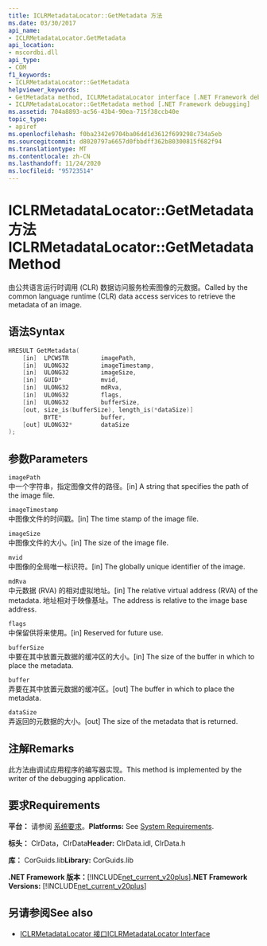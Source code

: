 ```yaml
---
title: ICLRMetadataLocator::GetMetadata 方法
ms.date: 03/30/2017
api_name:
- ICLRMetadataLocator.GetMetadata
api_location:
- mscordbi.dll
api_type:
- COM
f1_keywords:
- ICLRMetadataLocator::GetMetadata
helpviewer_keywords:
- GetMetadata method, ICLRMetadataLocator interface [.NET Framework debugging]
- ICLRMetadataLocator::GetMetadata method [.NET Framework debugging]
ms.assetid: 704a8893-ac56-43b4-90ea-715f38ccb40e
topic_type:
- apiref
ms.openlocfilehash: f0ba2342e9704ba06dd1d3612f699298c734a5eb
ms.sourcegitcommit: d8020797a6657d0fbbdff362b80300815f682f94
ms.translationtype: MT
ms.contentlocale: zh-CN
ms.lasthandoff: 11/24/2020
ms.locfileid: "95723514"
---
```

# <a name="iclrmetadatalocatorgetmetadata-method"></a><span data-ttu-id="75105-102">ICLRMetadataLocator::GetMetadata 方法</span><span class="sxs-lookup"><span data-stu-id="75105-102">ICLRMetadataLocator::GetMetadata Method</span></span>

<span data-ttu-id="75105-103">由公共语言运行时调用 (CLR) 数据访问服务检索图像的元数据。</span><span class="sxs-lookup"><span data-stu-id="75105-103">Called by the common language runtime (CLR) data access services to retrieve the metadata of an image.</span></span>  
  
## <a name="syntax"></a><span data-ttu-id="75105-104">语法</span><span class="sxs-lookup"><span data-stu-id="75105-104">Syntax</span></span>  
  
```cpp  
HRESULT GetMetadata(  
    [in]  LPCWSTR         imagePath,  
    [in]  ULONG32         imageTimestamp,  
    [in]  ULONG32         imageSize,  
    [in]  GUID*           mvid,  
    [in]  ULONG32         mdRva,  
    [in]  ULONG32         flags,  
    [in]  ULONG32         bufferSize,  
    [out, size_is(bufferSize), length_is(*dataSize)]  
          BYTE*           buffer,  
    [out] ULONG32*        dataSize  
);  
```  
  
## <a name="parameters"></a><span data-ttu-id="75105-105">参数</span><span class="sxs-lookup"><span data-stu-id="75105-105">Parameters</span></span>  

 `imagePath`  
 <span data-ttu-id="75105-106">中一个字符串，指定图像文件的路径。</span><span class="sxs-lookup"><span data-stu-id="75105-106">[in] A string that specifies the path of the image file.</span></span>  
  
 `imageTimestamp`  
 <span data-ttu-id="75105-107">中图像文件的时间戳。</span><span class="sxs-lookup"><span data-stu-id="75105-107">[in] The time stamp of the image file.</span></span>  
  
 `imageSize`  
 <span data-ttu-id="75105-108">中图像文件的大小。</span><span class="sxs-lookup"><span data-stu-id="75105-108">[in] The size of the image file.</span></span>  
  
 `mvid`  
 <span data-ttu-id="75105-109">中图像的全局唯一标识符。</span><span class="sxs-lookup"><span data-stu-id="75105-109">[in] The globally unique identifier of the image.</span></span>  
  
 `mdRva`  
 <span data-ttu-id="75105-110">中元数据 (RVA) 的相对虚拟地址。</span><span class="sxs-lookup"><span data-stu-id="75105-110">[in] The relative virtual address (RVA) of the metadata.</span></span> <span data-ttu-id="75105-111">地址相对于映像基址。</span><span class="sxs-lookup"><span data-stu-id="75105-111">The address is relative to the image base address.</span></span>  
  
 `flags`  
 <span data-ttu-id="75105-112">中保留供将来使用。</span><span class="sxs-lookup"><span data-stu-id="75105-112">[in] Reserved for future use.</span></span>  
  
 `bufferSize`  
 <span data-ttu-id="75105-113">中要在其中放置元数据的缓冲区的大小。</span><span class="sxs-lookup"><span data-stu-id="75105-113">[in] The size of the buffer in which to place the metadata.</span></span>  
  
 `buffer`  
 <span data-ttu-id="75105-114">弄要在其中放置元数据的缓冲区。</span><span class="sxs-lookup"><span data-stu-id="75105-114">[out] The buffer in which to place the metadata.</span></span>  
  
 `dataSize`  
 <span data-ttu-id="75105-115">弄返回的元数据的大小。</span><span class="sxs-lookup"><span data-stu-id="75105-115">[out] The size of the metadata that is returned.</span></span>  
  
## <a name="remarks"></a><span data-ttu-id="75105-116">注解</span><span class="sxs-lookup"><span data-stu-id="75105-116">Remarks</span></span>  

 <span data-ttu-id="75105-117">此方法由调试应用程序的编写器实现。</span><span class="sxs-lookup"><span data-stu-id="75105-117">This method is implemented by the writer of the debugging application.</span></span>  
  
## <a name="requirements"></a><span data-ttu-id="75105-118">要求</span><span class="sxs-lookup"><span data-stu-id="75105-118">Requirements</span></span>  

 <span data-ttu-id="75105-119">**平台：** 请参阅 [系统要求](../../get-started/system-requirements.md)。</span><span class="sxs-lookup"><span data-stu-id="75105-119">**Platforms:** See [System Requirements](../../get-started/system-requirements.md).</span></span>  
  
 <span data-ttu-id="75105-120">**标头：** ClrData，ClrData</span><span class="sxs-lookup"><span data-stu-id="75105-120">**Header:** ClrData.idl, ClrData.h</span></span>  
  
 <span data-ttu-id="75105-121">**库：** CorGuids.lib</span><span class="sxs-lookup"><span data-stu-id="75105-121">**Library:** CorGuids.lib</span></span>  
  
 <span data-ttu-id="75105-122">**.NET Framework 版本：**[!INCLUDE[net_current_v20plus](../../../../includes/net-current-v20plus-md.md)]</span><span class="sxs-lookup"><span data-stu-id="75105-122">**.NET Framework Versions:** [!INCLUDE[net_current_v20plus](../../../../includes/net-current-v20plus-md.md)]</span></span>  
  
## <a name="see-also"></a><span data-ttu-id="75105-123">另请参阅</span><span class="sxs-lookup"><span data-stu-id="75105-123">See also</span></span>

- [<span data-ttu-id="75105-124">ICLRMetadataLocator 接口</span><span class="sxs-lookup"><span data-stu-id="75105-124">ICLRMetadataLocator Interface</span></span>](iclrmetadatalocator-interface.md)
